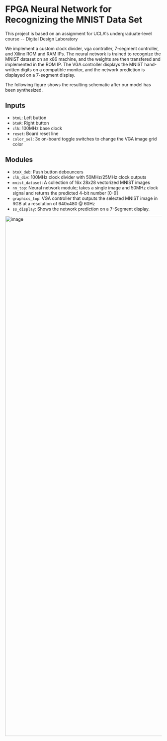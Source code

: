 # FPGA Neural Network for Recognizing the MNIST Data Set

This project is based on an assignment for UCLA's undergraduate-level course -- Digital Design Laboratory

We implement a custom clock divider, vga controller, 7-segment controller, and Xilinx ROM and RAM IPs. The neural network is trained to recognize the MNIST dataset on an x86 machine, and the weights are then transfered and implemented in the ROM IP. The VGA controller displays the MNIST hand-written digits on a compatible monitor, and the network prediction is displayed on a 7-segment display.

The following figure shows the resulting schematic after our model has been synthesized.

## Inputs
- `btnL`: Left button
- `btnR`: Right button
- `clk`: 100MHz base clock
- `reset`: Board reset line
- `color_sel`: 3x on-board toggle switches to change the VGA image grid color

## Modules
- `btnX_deb`: Push button debouncers
- `clk_div`: 100MHz clock divider with 50MHz/25MHz clock outputs
- `mnist_dataset`: A collection of 16x 28x28 vectorized MNIST images
- `nn_top`: Neural network module; takes a single image and 50MHz clock signal and returns the predicted 4-bit number [0-9]
- `graphics_top`: VGA controller that outputs the selected MNIST image in RGB at a resolution of 640x480 @ 60Hz
- `ss_display`: Shows the network prediction on a 7-Segment display.

<img width="1670" alt="image" src="https://user-images.githubusercontent.com/19367848/119194205-96bf0200-ba37-11eb-879c-0a379b7244f9.png">
